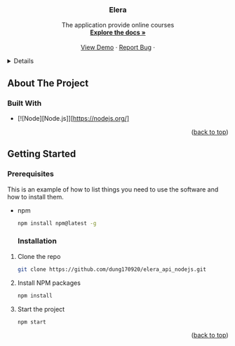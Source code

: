 <a name="readme-top"></a>

<div align="center">
<h3 align="center">Elera</h3>

  <p align="center">
    The application provide online courses
    <br />
    <a href="https://github.com/dung170920/elera_api_nodejs"><strong>Explore the docs »</strong></a>
    <br />
    <br />
    <a href="https://elera.onrender.com/">View Demo</a>
    ·
    <a href="https://github.com/dung170920/elera_api_nodejs/issues">Report Bug</a>
    ·
  </p>
</div>

<details>
  <summarys>Table of Contents</summarys>
  <ol>
    <li>
      <a href="#about-the-project">About The Project</a>
      <ul>
        <li><a href="#built-with">Built With</a></li>
      </ul>
    </li>
    <li>
      <a href="#getting-started">Getting Started</a>
      <ul>
        <li><a href="#prerequisites">Prerequisites</a></li>
        <li><a href="#installation">Installation</a></li>
      </ul>
    </li>
  </ol>
</details>

## About The Project

### Built With

- [![Node][Node.js]][https://nodejs.org/]

<p align="right">(<a href="#readme-top">back to top</a>)</p>

## Getting Started

### Prerequisites

This is an example of how to list things you need to use the software and how to install them.

- npm

  ```sh
  npm install npm@latest -g
  ```

  ### Installation

1. Clone the repo
   ```sh
   git clone https://github.com/dung170920/elera_api_nodejs.git
   ```
2. Install NPM packages
   ```sh
   npm install
   ```
3. Start the project
   ```sh
   npm start
   ```

<p align="right">(<a href="#readme-top">back to top</a>)</p>
